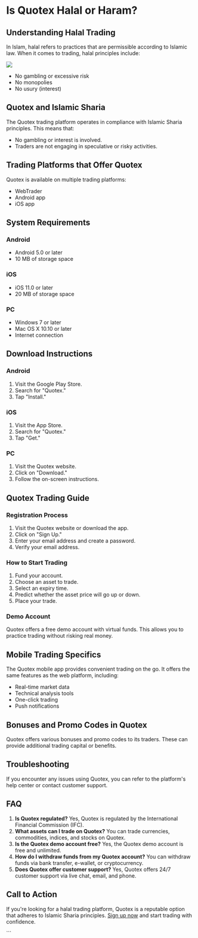 # Is Quotex Halal or Haram?

## Understanding Halal Trading

In Islam, halal refers to practices that are permissible according to
Islamic law. When it comes to trading, halal principles include:

[![](https://static.quotex.io/files/4_en/300_250.jpg)](https://traff.sbs/brokerqxlid)

-   No gambling or excessive risk
-   No monopolies
-   No usury (interest)

## Quotex and Islamic Sharia

The Quotex trading platform operates in compliance with Islamic Sharia
principles. This means that:

-   No gambling or interest is involved.
-   Traders are not engaging in speculative or risky activities.

## Trading Platforms that Offer Quotex

Quotex is available on multiple trading platforms:

-   WebTrader
-   Android app
-   iOS app

## System Requirements

### Android

-   Android 5.0 or later
-   10 MB of storage space

### iOS

-   iOS 11.0 or later
-   20 MB of storage space

### PC

-   Windows 7 or later
-   Mac OS X 10.10 or later
-   Internet connection

## Download Instructions

### Android

1.  Visit the Google Play Store.
2.  Search for "Quotex."
3.  Tap "Install."

### iOS

1.  Visit the App Store.
2.  Search for "Quotex."
3.  Tap "Get."

### PC

1.  Visit the Quotex website.
2.  Click on "Download."
3.  Follow the on-screen instructions.

## Quotex Trading Guide

### Registration Process

1.  Visit the Quotex website or download the app.
2.  Click on "Sign Up."
3.  Enter your email address and create a password.
4.  Verify your email address.

### How to Start Trading

1.  Fund your account.
2.  Choose an asset to trade.
3.  Select an expiry time.
4.  Predict whether the asset price will go up or down.
5.  Place your trade.

### Demo Account

Quotex offers a free demo account with virtual funds. This allows you to
practice trading without risking real money.

## Mobile Trading Specifics

The Quotex mobile app provides convenient trading on the go. It offers
the same features as the web platform, including:

-   Real-time market data
-   Technical analysis tools
-   One-click trading
-   Push notifications

## Bonuses and Promo Codes in Quotex

Quotex offers various bonuses and promo codes to its traders. These can
provide additional trading capital or benefits.

## Troubleshooting

If you encounter any issues using Quotex, you can refer to the
platform\'s help center or contact customer support.

## FAQ

1.  **Is Quotex regulated?** Yes, Quotex is regulated by the
    International Financial Commission (IFC).
2.  **What assets can I trade on Quotex?** You can trade currencies,
    commodities, indices, and stocks on Quotex.
3.  **Is the Quotex demo account free?** Yes, the Quotex demo account is
    free and unlimited.
4.  **How do I withdraw funds from my Quotex account?** You can withdraw
    funds via bank transfer, e-wallet, or cryptocurrency.
5.  **Does Quotex offer customer support?** Yes, Quotex offers 24/7
    customer support via live chat, email, and phone.

## Call to Action

If you\'re looking for a halal trading platform, Quotex is a reputable
option that adheres to Islamic Sharia principles. [Sign up
now](\%22https://broker-qx.pro/sign-up/?lid=1102511\%22) and start
trading with confidence.

\`\`\`

